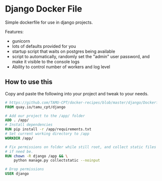 # Django Docker File

Simple dockerfile for use in django projects.

Features:

- gunicorn
- lots of defaults provided for you
- startup script that waits on postgres being available
- script to automatically, randomly set the "admin" user password, and make it
  visible to the console logs
- Ability to control number of workers and log level

## How to use this

Copy and paste the following into your project and tweak to your needs.

```Dockerfile
# https://github.com/TAMU-CPT/docker-recipes/blob/master/django/Dockerfile.inherit
FROM quay.io/tamu_cpt/django

# Add our project to the /app/ folder
ADD . /app/
# Install dependencies
RUN pip install -r /app/requirements.txt
# Set current working directory to /app
WORKDIR /app/

# Fix permissions on folder while still root, and collect static files for use
# if need be.
RUN chown -R django /app && \
	python manage.py collectstatic --noinput

# Drop permissions
USER django
```
